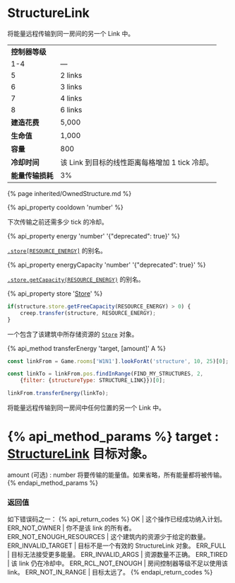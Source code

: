 # StructureLink

<img src="img/link.png" alt="" align="right" /> 

将能量远程传输到同一房间的另一个 Link 中。

<table class="table gameplay-info">
    <tbody>
    <tr>
        <td colspan="2"><strong>控制器等级</strong></td>
    </tr>
    <tr>
        <td>1-4</td>
        <td>—</td>
    </tr>
    <tr>
        <td>5</td>
        <td>2 links</td>
    </tr>
    <tr>
        <td>6</td>
        <td>3 links</td>
    </tr>
    <tr>
        <td>7</td>
        <td>4 links</td>
    </tr>
    <tr>
        <td>8</td>
        <td>6 links</td>
    </tr>
    <tr>
        <td><strong>建造花费</strong></td>
        <td>5,000</td>
    </tr>
    <tr>
        <td><strong>生命值</strong></td>
        <td>1,000</td>
    </tr>
    <tr>
        <td><strong>容量</strong></td>
        <td>800</td>
    </tr>
    <tr>
        <td><strong>冷却时间</strong></td>
        <td>该 Link 到目标的线性距离每格增加 1 tick 冷却。</td>
    </tr>
    <tr>
        <td><strong>能量传输损耗</strong></td>
        <td>3%</td>
    </tr>
    </tbody>
</table>

{% page inherited/OwnedStructure.md %}


{% api_property cooldown 'number' %}



下次传输之前还需多少 tick 的冷却。



{% api_property energy 'number' '{"deprecated": true}' %}
                                                                
[`.store[RESOURCE_ENERGY]`](#StructureExtension.store) 的别名。



{% api_property energyCapacity 'number' '{"deprecated": true}' %}
                                                                                                                
[`.store.getCapacity(RESOURCE_ENERGY)`](#Store.getCapacity) 的别名。

{% api_property store '<a href="#Store">Store</a>' %}

```javascript
if(structure.store.getFreeCapacity(RESOURCE_ENERGY) > 0) {
    creep.transfer(structure, RESOURCE_ENERGY);
}
```


一个包含了该建筑中所存储资源的 [`Store`](#Store) 对象。



{% api_method transferEnergy 'target, [amount]' A %}

```javascript
const linkFrom = Game.rooms['W1N1'].lookForAt('structure', 10, 25)[0];

const linkTo = linkFrom.pos.findInRange(FIND_MY_STRUCTURES, 2,
    {filter: {structureType: STRUCTURE_LINK}})[0];

linkFrom.transferEnergy(linkTo);
```

将能量远程传输到同一房间中任何位置的另一个 Link 中。

{% api_method_params %}
target : <a href="#StructureLink">StructureLink</a>
目标对象。
===
amount (可选) : number
将要传输的能量值。如果省略，所有能量都将被传输。
{% endapi_method_params %}


### 返回值

如下错误码之一：
{% api_return_codes %}
OK | 这个操作已经成功纳入计划。
ERR_NOT_OWNER | 你不是该 link 的所有者。
ERR_NOT_ENOUGH_RESOURCES | 这个建筑内的资源少于给定的数量。
ERR_INVALID_TARGET | 目标不是一个有效的 StructureLink 对象。
ERR_FULL | 目标无法接受更多能量。
ERR_INVALID_ARGS | 资源数量不正确。
ERR_TIRED | 该 link 仍在冷却中。
ERR_RCL_NOT_ENOUGH | 房间控制器等级不足以使用该 link。
ERR_NOT_IN_RANGE | 目标太远了。
{% endapi_return_codes %}


